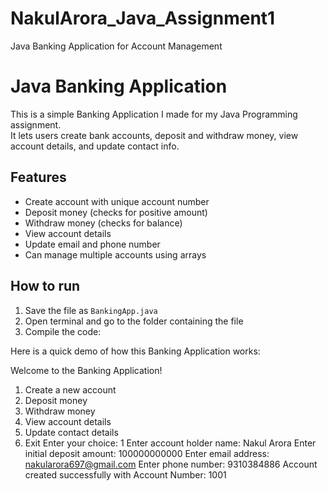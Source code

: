 # NakulArora_Java_Assignment1
Java Banking Application for Account Management
# Java Banking Application

This is a simple Banking Application I made for my Java Programming assignment.  
It lets users create bank accounts, deposit and withdraw money, view account details, and update contact info.  

## Features
- Create account with unique account number
- Deposit money (checks for positive amount)
- Withdraw money (checks for balance)
- View account details
- Update email and phone number
- Can manage multiple accounts using arrays

## How to run
1. Save the file as `BankingApp.java`
2. Open terminal and go to the folder containing the file
3. Compile the code:


Here is a quick demo of how this Banking Application works:

Welcome to the Banking Application!
1. Create a new account
2. Deposit money
3. Withdraw money
4. View account details
5. Update contact details
6. Exit
Enter your choice: 1
Enter account holder name: Nakul Arora
Enter initial deposit amount: 100000000000
Enter email address: nakularora697@gmail.com
Enter phone number: 9310384886
Account created successfully with Account Number: 1001
